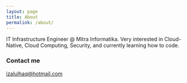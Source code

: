 ```yaml
---
layout: page
title: About
permalink: /about/
---
```


IT Infrastructure Engineer @ Mitra Informatika. Very interested in Cloud-Native, Cloud Computing, Security, and currently learning how to code.

### Contact me

[izalulhaq@hotmail.com](mailto:izalulhaq@hotmail.com)